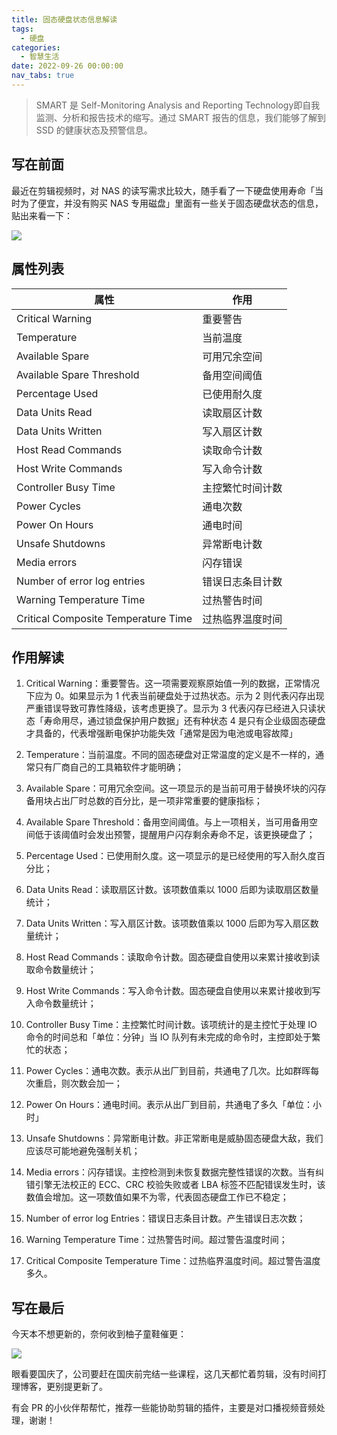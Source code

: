 ```yaml
---
title: 固态硬盘状态信息解读
tags:
  - 硬盘
categories:
  - 智慧生活
date: 2022-09-26 00:00:00
nav_tabs: true
---
```


> SMART 是 Self-Monitoring Analysis and Reporting Technology即自我监测、分析和报告技术的缩写。通过 SMART 报告的信息，我们能够了解到 SSD 的健康状态及预警信息。

<!-- more -->

## 写在前面

最近在剪辑视频时，对 NAS 的读写需求比较大，随手看了一下硬盘使用寿命「当时为了便宜，并没有购买 NAS 专用磁盘」里面有一些关于固态硬盘状态的信息，贴出来看一下：

![](https://cdn.dusays.com/2022/09/508-1.jpg)

## 属性列表

| 属性 | 作用 |
| - | - |
| Critical Warning | 重要警告 |
| Temperature | 当前温度 |
| Available Spare | 可用冗余空间 |
| Available Spare Threshold | 备用空间阈值 |
| Percentage Used | 已使用耐久度 |
| Data Units Read | 读取扇区计数 |
| Data Units Written | 写入扇区计数 |
| Host Read Commands | 读取命令计数 |
| Host Write Commands | 写入命令计数 |
| Controller Busy Time | 主控繁忙时间计数 |
| Power Cycles | 通电次数 |
| Power On Hours | 通电时间 |
| Unsafe Shutdowns | 异常断电计数 |
| Media errors | 闪存错误 |
| Number of error log entries | 错误日志条目计数 |
| Warning Temperature Time | 过热警告时间 |
| Critical Composite Temperature Time | 过热临界温度时间 |

## 作用解读

1. Critical Warning：重要警告。这一项需要观察原始值一列的数据，正常情况下应为 0。如果显示为 1 代表当前硬盘处于过热状态。示为 2 则代表闪存出现严重错误导致可靠性降级，该考虑更换了。显示为 3 代表闪存已经进入只读状态「寿命用尽，通过锁盘保护用户数据」还有种状态 4 是只有企业级固态硬盘才具备的，代表增强断电保护功能失效「通常是因为电池或电容故障」

2. Temperature：当前温度。不同的固态硬盘对正常温度的定义是不一样的，通常只有厂商自己的工具箱软件才能明确；

3. Available Spare：可用冗余空间。这一项显示的是当前可用于替换坏块的闪存备用块占出厂时总数的百分比，是一项非常重要的健康指标；

4. Available Spare Threshold：备用空间阈值。与上一项相关，当可用备用空间低于该阈值时会发出预警，提醒用户闪存剩余寿命不足，该更换硬盘了；

5. Percentage Used：已使用耐久度。这一项显示的是已经使用的写入耐久度百分比；

6. Data Units Read：读取扇区计数。该项数值乘以 1000 后即为读取扇区数量统计；

7. Data Units Written：写入扇区计数。该项数值乘以 1000 后即为写入扇区数量统计；

8. Host Read Commands：读取命令计数。固态硬盘自使用以来累计接收到读取命令数量统计；

9. Host Write Commands：写入命令计数。固态硬盘自使用以来累计接收到写入命令数量统计；

10. Controller Busy Time：主控繁忙时间计数。该项统计的是主控忙于处理 IO 命令的时间总和「单位：分钟」当 IO 队列有未完成的命令时，主控即处于繁忙的状态；

11. Power Cycles：通电次数。表示从出厂到目前，共通电了几次。比如群晖每次重启，则次数会加一；

12. Power On Hours：通电时间。表示从出厂到目前，共通电了多久「单位：小时」

13. Unsafe Shutdowns：异常断电计数。非正常断电是威胁固态硬盘大敌，我们应该尽可能地避免强制关机；

14. Media errors：闪存错误。主控检测到未恢复数据完整性错误的次数。当有纠错引擎无法校正的 ECC、CRC 校验失败或者 LBA 标签不匹配错误发生时，该数值会增加。这一项数值如果不为零，代表固态硬盘工作已不稳定；

15. Number of error log Entries：错误日志条目计数。产生错误日志次数；

16. Warning Temperature Time：过热警告时间。超过警告温度时间；

17. Critical Composite Temperature Time：过热临界温度时间。超过警告温度多久。

## 写在最后

今天本不想更新的，奈何收到柚子童鞋催更：

![](https://bu.dusays.com/2022/09/26/6331994b13121.png)

眼看要国庆了，公司要赶在国庆前完结一些课程，这几天都忙着剪辑，没有时间打理博客，更别提更新了。

有会 PR 的小伙伴帮帮忙，推荐一些能协助剪辑的插件，主要是对口播视频音频处理，谢谢！